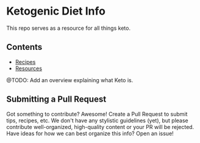 # Ketogenic Diet Info

This repo serves as a resource for all things keto.

## Contents
* [Recipes](https://github.com/DevLifts/keto/blob/master/recipes/README.md)
* [Resources](https://github.com/DevLifts/keto/blob/master/resources/README.md)

@TODO: Add an overview explaining what Keto is.

## Submitting a Pull Request
Got something to contribute? Awesome! Create a Pull Request to submit tips, recipes, etc. We don't have any stylistic guidelines (yet), but please contribute well-organized, high-quality content or your PR will be rejected. Have ideas for how we can best organize this info? Open an issue!
